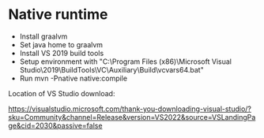 # Native runtime
* Install graalvm
* Set java home to graalvm
* Install VS 2019 build tools
* Setup environment with "C:\Program Files (x86)\Microsoft Visual Studio\2019\BuildTools\VC\Auxiliary\Build\vcvars64.bat"
* Run mvn -Pnative native:compile

Location of VS Studio download:

https://visualstudio.microsoft.com/thank-you-downloading-visual-studio/?sku=Community&channel=Release&version=VS2022&source=VSLandingPage&cid=2030&passive=false